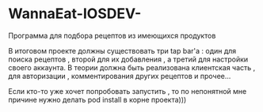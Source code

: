 # WannaEat-IOSDEV-
Программа для подбора рецептов из имеющихся продуктов

В итоговом проекте должны существовать три tap bar'a : один для поиска рецептов , второй для их добавления , а третий для настройки своего аккаунта.
В теории должна быть реализована клиентская часть , для авторизации , комментирования других рецептов и прочее...

Если кто-то уже хочет попробовать запустить , то по непонятной мне причине нужно делать pod install в корне проекта)))
